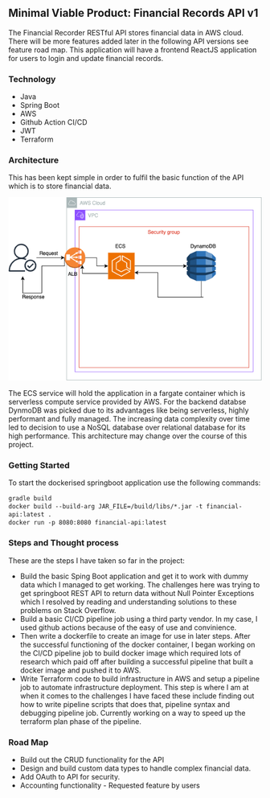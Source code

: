 ## Minimal Viable Product: Financial Records API v1

The Financial Recorder RESTful API stores financial data in AWS cloud. There will be more features added later in the following API versions see feature road map. This application will have a frontend ReactJS application for users to login and update financial records.

### Technology 
<ul>
   <li>Java</li>
   <li>Spring Boot</li>
   <li>AWS</li>
   <li>Github Action CI/CD</li>
   <li>JWT</li>
   <li>Terraform</li>
</ul>

### Architecture

This has been kept simple in order to fulfil the basic function of the API which is to store financial data. 

![Alt text](aws.png)

The ECS service will hold the application in a fargate container which is serverless compute service provided by AWS. For the backend databse DynmoDB was picked due to its advantages like being serverless, highly performant and fully managed. The increasing data complexity over time led to decision to use a NoSQL database over relational database for its high performance. This architecture may change over the course of this project.

### Getting Started

To start the dockerised springboot application use the following commands:
```
gradle build 
docker build --build-arg JAR_FILE=/build/libs/*.jar -t financial-api:latest .
docker run -p 8080:8080 financial-api:latest
```

### Steps and Thought process

These are the steps I have taken so far in the project:

- Build the basic Sping Boot application and get it to work with dummy data which I managed to get working. The challenges here was trying to get springboot REST API to return data without Null Pointer Exceptions which I resolved by reading and understanding solutions to these problems on Stack Overflow.
- Build a basic CI/CD pipeline job using a third party vendor. In my case, I used github actions because of the easy of use and convinience.
- Then write a dockerfile to create an image for use in later steps. After the successful functioning of the docker container, I began working on the CI/CD pipeline job to build docker image which required lots of research which paid off after building a successful pipeline that built a docker image and pushed it to AWS.
- Write Terraform code to build infrastructure in AWS and setup a pipeline job to automate infrastructure deployment. This step is where I am at when it comes to the challenges I have faced these include finding out how to write pipeline scripts that does that, pipeline syntax and debugging pipeline job. Currently working on a way to speed up the terraform plan phase of the pipeline.

### Road Map

- Build out the CRUD functionality for the API
- Design and build custom data types to handle complex financial data.
- Add OAuth to API for security.
- Accounting functionality - Requested feature by users







